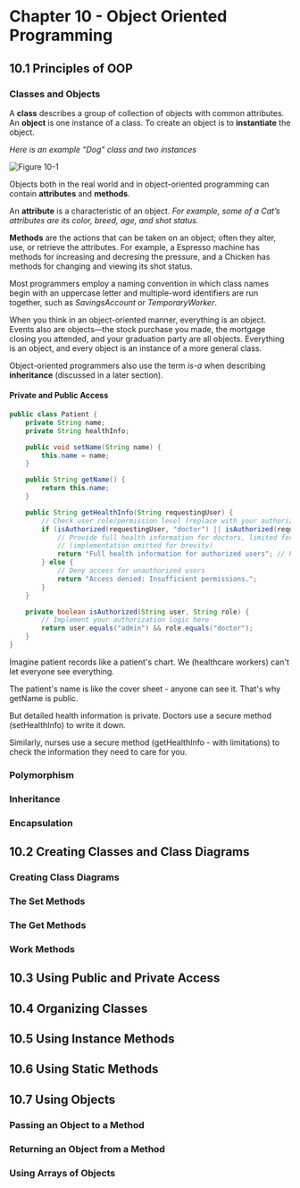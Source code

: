 # Chapter 10 - Object Oriented Programming
## 10.1 Principles of OOP
### Classes and Objects 
A **class** describes a group of collection of objects with common attributes. An **object** is one instance of a class. To create an object is to **instantiate** the object.

_Here is an example "Dog" class and two instances_

![Figure 10-1](https://college.cengage.com/nextbook/shared/computer_sciences/farrell_9780357880876/images/80876_ch10_01-t2.png)

Objects both in the real world and in object-oriented programming can contain **attributes** and **methods**. 

An **attribute** is a characteristic of an object. _For example, some of a Cat’s attributes are its color, breed, age, and shot status._

**Methods** are the actions that can be taken on an object; often they alter, use, or retrieve the attributes. For example, a Espresso machine has methods for increasing and decresing the pressure, and a Chicken has methods for changing and viewing its shot status.

Most programmers employ a naming convention in which class names begin with an uppercase letter and multiple-word identifiers are run together, such as _SavingsAccount_ or _TemporaryWorker_.

When you think in an object-oriented manner, everything is an object. Events also are objects—the stock purchase you made, the mortgage closing you attended, and your graduation party are all objects. Everything is an object, and every object is an instance of a more general class.

Object-oriented programmers also use the term _is-a_ when describing **inheritance** (discussed in a later section).

#### Private and Public Access
``` java
public class Patient {
    private String name;
    private String healthInfo;

    public void setName(String name) {
        this.name = name;
    }

    public String getName() {
        return this.name;
    }

    public String getHealthInfo(String requestingUser) {
        // Check user role/permission level (replace with your authorization logic)
        if (isAuthorized(requestingUser, "doctor") || isAuthorized(requestingUser, "nurse")) {
            // Provide full health information for doctors, limited for nurses
            // (implementation omitted for brevity)
            return "Full health information for authorized users"; // Replace with actual health info
        } else {
            // Deny access for unauthorized users
            return "Access denied: Insufficient permissions.";
        }
    }

    private boolean isAuthorized(String user, String role) {
        // Implement your authorization logic here
        return user.equals("admin") && role.equals("doctor");
    }
}
```

Imagine patient records like a patient's chart. We (healthcare workers) can't let everyone see everything.

The patient's name is like the cover sheet - anyone can see it. That's why getName is public.

But detailed health information is private. Doctors use a secure method (setHealthInfo) to write it down.

Similarly, nurses use a secure method (getHealthInfo - with limitations) to check the information they need to care for you.

### Polymorphism
### Inheritance 
### Encapsulation
## 10.2 Creating Classes and Class Diagrams
### Creating Class Diagrams
### The Set Methods
### The Get Methods
### Work Methods
## 10.3 Using Public and Private Access
## 10.4 Organizing Classes
## 10.5 Using Instance Methods
## 10.6 Using Static Methods
## 10.7 Using Objects
### Passing an Object to a Method
### Returning an Object from a Method
### Using Arrays of Objects
